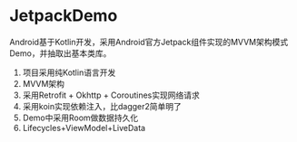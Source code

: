 # JetpackDemo
Android基于Kotlin开发，采用Android官方Jetpack组件实现的MVVM架构模式Demo，并抽取出基本类库。

1. 项目采用纯Kotlin语言开发
2. MVVM架构
3. 采用Retrofit + Okhttp + Coroutines实现网络请求
4. 采用koin实现依赖注入，比dagger2简单明了
5. Demo中采用Room做数据持久化
6. Lifecycles+ViewModel+LiveData

